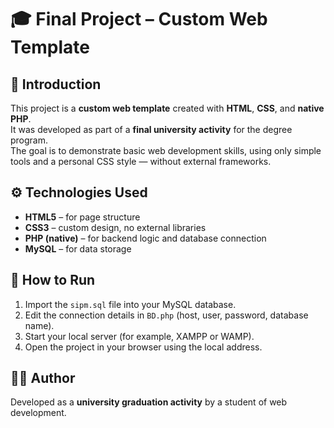 # 🎓 Final Project – Custom Web Template

## 🧩 Introduction
This project is a **custom web template** created with **HTML**, **CSS**, and **native PHP**.  
It was developed as part of a **final university activity** for the degree program.  
The goal is to demonstrate basic web development skills, using only simple tools and a personal CSS style — without external frameworks.

## ⚙️ Technologies Used
- **HTML5** – for page structure  
- **CSS3** – custom design, no external libraries  
- **PHP (native)** – for backend logic and database connection  
- **MySQL** – for data storage  

## 🚀 How to Run
1. Import the `sipm.sql` file into your MySQL database.  
2. Edit the connection details in `BD.php` (host, user, password, database name).  
3. Start your local server (for example, XAMPP or WAMP).  
4. Open the project in your browser using the local address.  

## 👨‍💻 Author
Developed as a **university graduation activity** by a student of web development.
